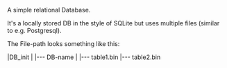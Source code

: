 A simple relational Database. 

It's a locally stored DB in the style of SQLite but uses multiple files (similar to e.g. Postgresql). 


The File-path looks something like this: 

|DB_init
|
|--- DB-name
     |
     |--- table1.bin 
     |--- table2.bin 


